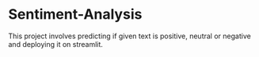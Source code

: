 # Sentiment-Analysis
This project involves predicting if given text is positive, neutral or negative and deploying it on streamlit.
